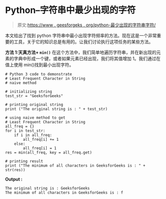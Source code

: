 # Python–字符串中最少出现的字符

> 原文:[https://www . geesforgeks . org/python-最少出现的字符串字符/](https://www.geeksforgeeks.org/python-least-frequent-character-in-string/)

本文给出了找到 python 字符串中最小出现字符频率的方法。现在这是一个非常重要的工具，关于它的知识总是有用的。让我们讨论执行这项任务的某些方法。

**方法 1:天真方法+ `min()`**
在这个方法中，我们简单地遍历字符串，并在新出现的元素的字典中形成一个键，或者如果元素已经出现，我们将其值增加 1。我们通过在值上使用 min()找到最小出现字符。

```
# Python 3 code to demonstrate 
# Least Frequent Character in String
# naive method 

# initializing string 
test_str = "GeeksforGeeks"

# printing original string
print ("The original string is : " + test_str)

# using naive method to get
# Least Frequent Character in String
all_freq = {}
for i in test_str:
    if i in all_freq:
        all_freq[i] += 1
    else:
        all_freq[i] = 1
res = min(all_freq, key = all_freq.get) 

# printing result 
print ("The minimum of all characters in GeeksforGeeks is : " + str(res))
```

**Output :**

```
The original string is : GeeksforGeeks
The minimum of all characters in GeeksforGeeks is : f

```